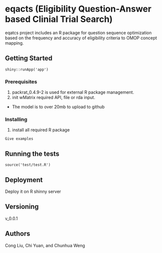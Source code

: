 # eqacts (Eligibility Question-Answer based Clinial Trial Search)
eqatcs project includes an R package for question sequence optimization based on the frequency and accuracy of eligibility criteria to OMOP concept mapping.

## Getting Started
```
shiny::runApp('app')
```

### Prerequisites
1. packrat_0.4.9-2 is used for external R package management. 
2. init wMatrix required API, file or rda input.
- The model is to over 20mb to upload to github

### Installing
1. install all required R package
```
Give examples
```


## Running the tests
```
source('test/test.R')
```

## Deployment
Deploy it on R shinny server


## Versioning
v_0.0.1

## Authors
Cong Liu, Chi Yuan, and Chunhua Weng
